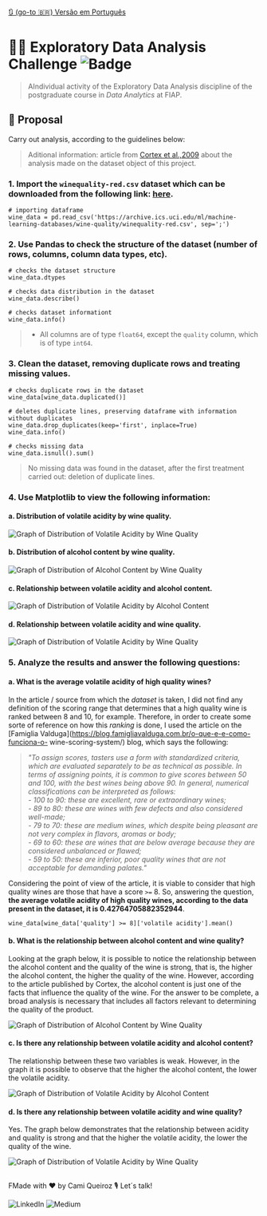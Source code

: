 
[🔃 (go-to 🇧🇷) Versão em Português](https://github.com/camimq/fiap_wine/blob/main/README_pt-BR.md)

# 👩‍💻 Exploratory Data Analysis Challenge ![Badge](https://img.shields.io/static/v1?label=license&message=MIT&color=0677B9)

> AIndividual activity of the Exploratory Data Analysis discipline of the postgraduate course in _Data Analytics_ at FIAP.

## 🎯 Proposal

Carry out analysis, according to the guidelines below:

> Aditional information: article from [Cortex et al.,2009](http://www3.dsi.uminho.pt/pcortez/wine5.pdf) about the analysis made on the dataset object of this project.

### 1. Import the `winequality-red.csv` dataset which can be downloaded from the following link: [here](https://archive.ics.uci.edu/ml/machine-learning-databases/wine-quality/winequality-red.csv).

```
# importing dataframe
wine_data = pd.read_csv('https://archive.ics.uci.edu/ml/machine-learning-databases/wine-quality/winequality-red.csv', sep=';')
```

### 2. Use Pandas to check the structure of the dataset (number of rows, columns, column data types, etc).

```
# checks the dataset structure
wine_data.dtypes

# checks data distribution in the dataset
wine_data.describe()

# checks dataset informationt
wine_data.info()
```

> - All columns are of type `float64`, except the `quality` column, which is of type `int64`.

### 3. Clean the dataset, removing duplicate rows and treating missing values.

```
# checks duplicate rows in the dataset
wine_data[wine_data.duplicated()]

# deletes duplicate lines, preserving dataframe with information without duplicates
wine_data.drop_duplicates(keep='first', inplace=True)
wine_data.info()

# checks missing data
wine_data.isnull().sum()
```
> No missing data was found in the dataset, after the first treatment carried out: deletion of duplicate lines.

### 4. Use Matplotlib to view the following information: </br>

#### a. Distribution of volatile acidity by wine quality.</br>

![Graph of Distribution of Volatile Acidity by Wine Quality](plots\distribuicao_acidez_volatil_x_qualidade.png)

#### b. Distribution of alcohol content by wine quality.</br>

![Graph of Distribution of Alcohol Content by Wine Quality](plots\distribuicao_teor_alcoolico_x_qualidade_vinho.png)

#### c. Relationship between volatile acidity and alcohol content.</br>
![Graph of Distribution of Volatile Acidity by Alcohol Content](plots\distribuicao_acidez_volatil_x_teor_alcoolico.png)

#### d. Relationship between volatile acidity and wine quality.</br>
![Graph of Distribution of Volatile Acidity by Wine Quality](plots\distribuicao_teor_alcoolico_x_qualidade_vinho.png)

### 5. Analyze the results and answer the following questions:</br>
#### a. What is the average volatile acidity of high quality wines?</br>
  
In the article / source from which the _dataset_ is taken, I did not find any definition of the scoring range that determines that a high quality wine is ranked between 8 and 10, for example. Therefore, in order to create some sorte of reference on how this _ranking_ is done, I used the article on the [Famiglia Valduga](https://blog.famigliavalduga.com.br/o-que-e-e-como-funciona-o- wine-scoring-system/) blog, which says the following:

>_"To assign scores, tasters use a form with standardized criteria, which are evaluated separately to be as technical as possible. In terms of assigning points, it is common to give scores between 50 and 100, with the best wines being above 90._
>_In general, numerical classifications can be interpreted as follows:_</br>
>_- 100 to 90: these are excellent, rare or extraordinary wines;_</br>
>_- 89 to 80: these are wines with few defects and also considered well-made;_</br>
>_- 79 to 70: these are medium wines, which despite being pleasant are not very complex in flavors, aromas or body;_</br>
>_- 69 to 60: these are wines that are below average because they are considered unbalanced or flawed;_</br>
>_- 59 to 50: these are inferior, poor quality wines that are not acceptable for demanding palates."_
  
Considering the point of view of the article, it is viable to consider that high quality wines are those that have a score `>=` 8. So, answering the question, **the average volatile acidity of high quality wines, according to the data present in the dataset, it is 0.42764705882352944**.

```
wine_data[wine_data['quality'] >= 8]['volatile acidity'].mean()
```
#### **b.** What is the relationship between alcohol content and wine quality?</br>
  
Looking at the graph below, it is possible to notice the relationship between the alcohol content and the quality of the wine is strong, that is, the higher the alcohol content, the higher the quality of the wine. However, according to the article published by Cortex, the alcohol content is just one of the facts that influence the quality of the wine. For the answer to be complete, a broad analysis is necessary that includes all factors relevant to determining the quality of the product.

![Graph of Distribution of Alcohol Content by Wine Quality](plots\distribuicao_teor_alcoolico_x_qualidade_vinho.png)

#### **c.** Is there any relationship between volatile acidity and alcohol content?</br>

The relationship between these two variables is weak. However, in the graph it is possible to observe that the higher the alcohol content, the lower the volatile acidity.

![Graph of Distribution of Volatile Acidity by Alcohol Content](plots\distribuicao_acidez_volatil_x_teor_alcoolico.png)

#### **d.** Is there any relationship between volatile acidity and wine quality?</br>

Yes. The graph below demonstrates that the relationship between acidity and quality is strong and that the higher the volatile acidity, the lower the quality of the wine.

![Graph of Distribution of Volatile Acidity by Wine Quality](plots\distribuicao_acidez_volatil_x_qualidade.png)

##

FMade with ❤️ by Cami Queiroz 🎙 Let´s talk!

![LinkedIn](https://img.shields.io/badge/linkedin-%230077B5.svg?style=for-the-badge&logo=linkedin&logoColor=white&link=https://www.linkedin.com/in/camilaqueiroz)  ![Medium](https://img.shields.io/badge/Medium-12100E?style=for-the-badge&logo=medium&logoColor=white&https://medium.com/@camimq/)